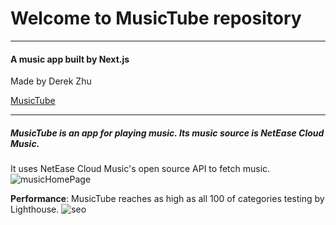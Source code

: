 # Welcome to MusicTube repository

-------------------

#### A music app built by Next.js

Made by Derek Zhu




[MusicTube](https://music-app-tan-xi.vercel.app/)

------------------------------

##### MusicTube is an app for playing music. Its music source is NetEase Cloud Music.

It uses NetEase Cloud Music's open source API to fetch music.
![musicHomePage](https://user-images.githubusercontent.com/98071700/227798309-4359571e-e1c4-4ac5-a48e-bf3dada8912e.jpg)


**Performance**: MusicTube reaches as high as  all 100 of categories testing by Lighthouse.
![seo](https://user-images.githubusercontent.com/98071700/227798321-4004f994-85dc-4492-9cfc-48bd9d1da185.jpg)
